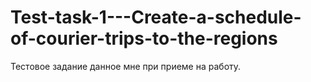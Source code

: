 # Test-task-1---Create-a-schedule-of-courier-trips-to-the-regions
Тестовое задание данное мне при приеме на работу.
